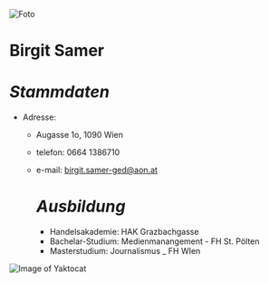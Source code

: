 
![Foto](https://pbs.twimg.com/profile_images/799380255391830016/CzNtL_bs_400x400.jpg)


# **Birgit Samer**
# _Stammdaten_
* Adresse: 
  * Augasse 1o, 1090 Wien
  * telefon: 0664 1386710
  * e-mail:  birgit.samer-ged@aon.at
  
     # _Ausbildung_
       * Handelsakademie:  HAK Grazbachgasse
       * Bachelar-Studium:  Medienmanangement - FH St. Pölten
       * Masterstudium:  Journalismus _ FH WIen


 
 ![Image of Yaktocat](https://octodex.github.com/images/yaktocat.png)
 
